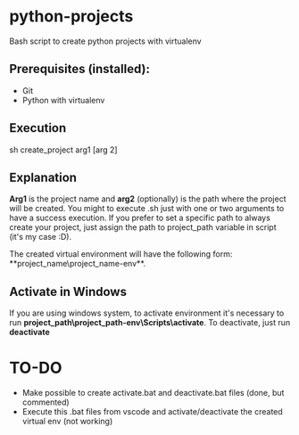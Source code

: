 # python-projects
Bash script to create python projects with virtualenv

## Prerequisites (installed):
- Git
- Python with virtualenv

## Execution
sh create_project arg1 [arg 2]

## Explanation
**Arg1** is the project name and **arg2** (optionally) is the path where the project will be created. You might to execute .sh just with one or two arguments to have a success execution. If you prefer to set a specific path to always create your project, just assign the path to project_path variable in script (it's my case :D). 

The created virtual environment will have the following form: **project_name\project_name-env\**.

## Activate in Windows
If you are using windows system, to activate environment it's necessary to run **project_path\project_path-env\Scripts\activate**. To deactivate, just run **deactivate**

# TO-DO
- Make possible to create activate.bat and deactivate.bat files (done, but commented)
- Execute this .bat files from vscode and activate/deactivate the created virtual env (not working)
